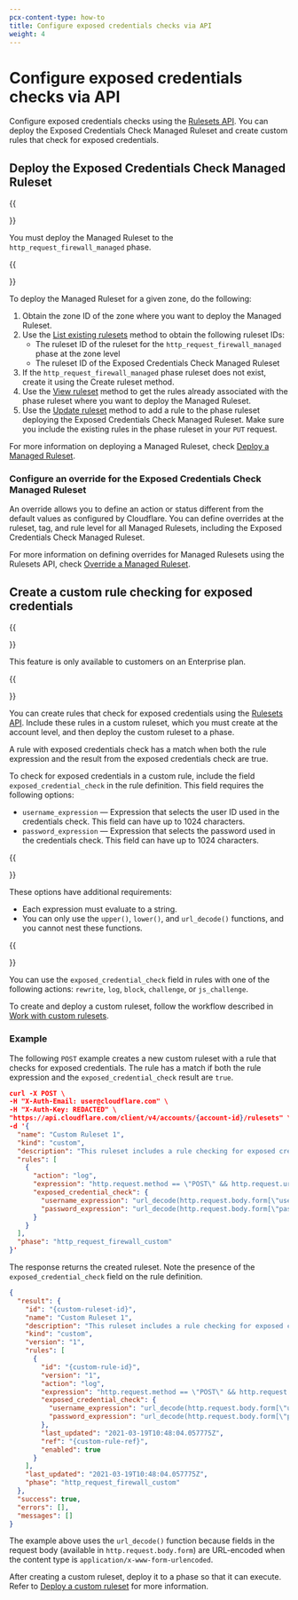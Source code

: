 ```yaml
---
pcx-content-type: how-to
title: Configure exposed credentials checks via API
weight: 4
---
```


# Configure exposed credentials checks via API

Configure exposed credentials checks using the [Rulesets API](/ruleset-engine/rulesets-api). You can deploy the Exposed Credentials Check Managed Ruleset and create custom rules that check for exposed credentials.

## Deploy the Exposed Credentials Check Managed Ruleset

{{<Aside type="warning' header='Important">}}

You must deploy the Managed Ruleset to the `http_request_firewall_managed` phase.

{{</Aside>}}

To deploy the Managed Ruleset for a given zone, do the following:

1.  Obtain the zone ID of the zone where you want to deploy the Managed Ruleset.
2.  Use the [List existing rulesets](/ruleset-engine/rulesets-api/view#list-existing-rulesets) method to obtain the following ruleset IDs:
    *   The ruleset ID of the ruleset for the `http_request_firewall_managed` phase at the zone level
    *   The ruleset ID of the Exposed Credentials Check Managed Ruleset
3.  If the `http_request_firewall_managed` phase ruleset does not exist, create it using the Create ruleset method.
4.  Use the [View ruleset](/ruleset-engine/rulesets-api/view#view-a-specific-ruleset) method to get the rules already associated with the phase ruleset where you want to deploy the Managed Ruleset.
5.  Use the [Update ruleset](/ruleset-engine/rulesets-api/update) method to add a rule to the phase ruleset deploying the Exposed Credentials Check Managed Ruleset. Make sure you include the existing rules in the phase ruleset in your `PUT` request.

For more information on deploying a Managed Ruleset, check [Deploy a Managed Ruleset](/ruleset-engine/managed-rulesets/deploy-managed-ruleset).

### Configure an override for the Exposed Credentials Check Managed Ruleset

An override allows you to define an action or status different from the default values as configured by Cloudflare. You can define overrides at the ruleset, tag, and rule level for all Managed Rulesets, including the Exposed Credentials Check Managed Ruleset.

For more information on defining overrides for Managed Rulesets using the Rulesets API, check [Override a Managed Ruleset](/ruleset-engine/managed-rulesets/override-managed-ruleset).

## Create a custom rule checking for exposed credentials

{{<Aside type="note">}}

This feature is only available to customers on an Enterprise plan.

{{</Aside>}}

You can create rules that check for exposed credentials using the [Rulesets API](/ruleset-engine/rulesets-api). Include these rules in a custom ruleset, which you must create at the account level, and then deploy the custom ruleset to a phase.

A rule with exposed credentials check has a match when both the rule expression and the result from the exposed credentials check are true.

To check for exposed credentials in a custom rule, include the field `exposed_credential_check` in the rule definition. This field requires the following options:

*   `username_expression` — Expression that selects the user ID used in the credentials check. This field can have up to 1024 characters.
*   `password_expression` — Expression that selects the password used in the credentials check. This field can have up to 1024 characters.

{{<Aside type="warning' header='Important">}}

These options have additional requirements:

*   Each expression must evaluate to a string.
*   You can only use the `upper()`, `lower()`, and `url_decode()` functions, and you cannot nest these functions.

{{</Aside>}}

You can use the `exposed_credential_check` field in rules with one of the following actions: `rewrite`, `log`, `block`, `challenge`, or `js_challenge`.

To create and deploy a custom ruleset, follow the workflow described in [Work with custom rulesets](/ruleset-engine/custom-rulesets).

### Example

The following `POST` example creates a new custom ruleset with a rule that checks for exposed credentials. The rule has a match if both the rule expression and the `exposed_credential_check` result are `true`.

```json
curl -X POST \
-H "X-Auth-Email: user@cloudflare.com" \
-H "X-Auth-Key: REDACTED" \
"https://api.cloudflare.com/client/v4/accounts/{account-id}/rulesets" \
-d '{
  "name": "Custom Ruleset 1",
  "kind": "custom",
  "description": "This ruleset includes a rule checking for exposed credentials.",
  "rules": [
    {
      "action": "log",
      "expression": "http.request.method == \"POST\" && http.request.uri == \"/login.php\"",
      "exposed_credential_check": {
        "username_expression": "url_decode(http.request.body.form[\"username\"][0])",
        "password_expression": "url_decode(http.request.body.form[\"password\"][0])"
      }
    }
  ],
  "phase": "http_request_firewall_custom"
}'
```

The response returns the created ruleset. Note the presence of the `exposed_credential_check` field on the rule definition.

```json
{
  "result": {
    "id": "{custom-ruleset-id}",
    "name": "Custom Ruleset 1",
    "description": "This ruleset includes a rule checking for exposed credentials.",
    "kind": "custom",
    "version": "1",
    "rules": [
      {
        "id": "{custom-rule-id}",
        "version": "1",
        "action": "log",
        "expression": "http.request.method == \"POST\" && http.request.uri == \"/login.php\"",
        "exposed_credential_check": {
          "username_expression": "url_decode(http.request.body.form[\"username\"][0])",
          "password_expression": "url_decode(http.request.body.form[\"password\"][0])"
        },
        "last_updated": "2021-03-19T10:48:04.057775Z",
        "ref": "{custom-rule-ref}",
        "enabled": true
      }
    ],
    "last_updated": "2021-03-19T10:48:04.057775Z",
    "phase": "http_request_firewall_custom"
  },
  "success": true,
  "errors": [],
  "messages": []
}
```

The example above uses the `url_decode()` function because fields in the request body (available in `http.request.body.form`) are URL-encoded when the content type is `application/x-www-form-urlencoded`.

After creating a custom ruleset, deploy it to a phase so that it can execute. Refer to [Deploy a custom ruleset](/ruleset-engine/custom-rulesets/deploy-custom-ruleset) for more information.
